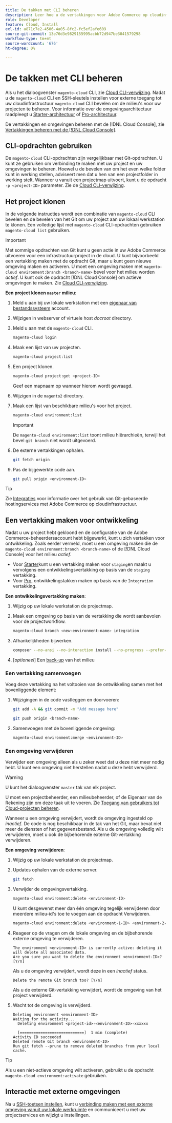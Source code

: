 ```yaml
---
title: De takken met CLI beheren
description: Leer hoe u de vertakkingen voor Adobe Commerce op cloudinfrastructuur beheert met de Cloud CLI.
role: Developer
feature: Cloud, Install
exl-id: a871c7e2-4506-4a05-8fc2-fc5ef2afe609
source-git-commit: 13e76d3e9829155995acbb72d947be3041579298
workflow-type: tm+mt
source-wordcount: '676'
ht-degree: 0%

---
```


# De takken met CLI beheren

Als u het dialoogvenster `magento-cloud` CLI, zie [Cloud CLI-verwijzing](../dev-tools/cloud-cli-overview.md). Nadat u de `magento-cloud` CLI en SSH-sleutels instellen voor externe toegang tot uw cloudinfrastructuur `magento-cloud` CLI bevelen om de milieu&#39;s voor uw projecten te beheren. Voor informatie over de omgevingsarchitectuur raadpleegt u [Starter-architectuur](../architecture/starter-architecture.md) of [Pro-architectuur](../architecture/pro-architecture.md).

De vertakkingen en omgevingen beheren met de [!DNL Cloud Console], zie [Vertakkingen beheren met de [!DNL Cloud Console]](../project/console-branches.md).

## CLI-opdrachten gebruiken

De `magento-cloud` CLI-opdrachten zijn vergelijkbaar met Git-opdrachten. U kunt ze gebruiken om verbinding te maken met uw project en uw omgevingen te beheren. Hoewel u de bevelen van om het even welke folder kunt in werking stellen, adviseert men dat u hen van een projectfolder in werking stelt. Wanneer u vanuit een projectmap uitvoert, kunt u de opdracht `-p <project-ID>` parameter. Zie de [Cloud CLI-verwijzing](../dev-tools/cloud-cli-overview.md).

## Het project klonen

In de volgende instructies wordt een combinatie van `magento-cloud` CLI bevelen en de bevelen van het Git om uw project aan uw lokaal werkstation te klonen. Een volledige lijst met `magento-cloud` CLI-opdrachten gebruiken `magento-cloud list` gebruiken.

>[!IMPORTANT]
>
>Met sommige opdrachten van Git kunt u geen actie in uw Adobe Commerce uitvoeren voor een infrastructuurproject in de cloud. U kunt bijvoorbeeld een vertakking maken met de opdracht Git, maar u kunt geen nieuwe omgeving maken en activeren. U moet een omgeving maken met `magento-cloud environment:branch <branch-name>` bevel voor het milieu worden _actief_. U kunt ook de opdracht [!DNL Cloud Console] om actieve omgevingen te maken. Zie [Cloud CLI-verwijzing](../dev-tools/cloud-cli-overview.md#git-commands).

**Een project klonen `master` milieu**:

1. Meld u aan bij uw lokale werkstation met een [eigenaar van bestandssysteem](https://experienceleague.adobe.com/docs/commerce-operations/installation-guide/prerequisites/file-system/configure-permissions.html) account.

1. Wijzigen in webserver of virtuele host _docroot_ directory.

1. Meld u aan met de `magento-cloud` CLI.

   ```bash
   magento-cloud login
   ```

1. Maak een lijst van uw projecten.

   ```bash
   magento-cloud project:list
   ```

1. Een project klonen.

   ```bash
   magento-cloud project:get <project-ID>
   ```

   Geef een mapnaam op wanneer hierom wordt gevraagd.

1. Wijzigen in de `magento2` directory.

1. Maak een lijst van beschikbare milieu&#39;s voor het project.

   ```bash
   magento-cloud environment:list
   ```

   >[!IMPORTANT]
   >
   >De `magento-cloud environment:list` toont milieu hiërarchieën, terwijl het bevel `git branch` niet wordt uitgevoerd.

1. De externe vertakkingen ophalen.

   ```bash
   git fetch origin
   ```

1. Pas de bijgewerkte code aan.

   ```bash
   git pull origin <environment-ID>
   ```

>[!TIP]
>
>Zie [Integraties](../integrations/overview.md) voor informatie over het gebruik van Git-gebaseerde hostingservices met Adobe Commerce op cloudinfrastructuur.

## Een vertakking maken voor ontwikkeling

Nadat u uw project hebt gekloond en de configuratie van de Adobe Commerce-beheerdersaccount hebt bijgewerkt, kunt u zich vertakken voor ontwikkeling. Zoals eerder vermeld, moet u een omgeving maken die de `magento-cloud environment:branch <branch-name>` of de [!DNL Cloud Console] voor het milieu _actief_.

- Voor [Starter](../architecture/starter-develop-deploy-workflow.md#clone-and-branch)kunt u een vertakking maken voor `staging`en maakt u vervolgens een ontwikkelingsvertakking op basis van de `staging` vertakking.
- Voor [Pro](../architecture/pro-develop-deploy-workflow.md#development-workflow), ontwikkelingstakken maken op basis van de `Integration` vertakking.

**Een ontwikkelingsvertakking maken**:

1. Wijzig op uw lokale werkstation de projectmap.

1. Maak een omgeving op basis van de vertakking die wordt aanbevolen voor de projectworkflow.

   ```bash
   magento-cloud branch <new-environment-name> integration
   ```

1. Afhankelijkheden bijwerken.

   ```bash
   composer --no-ansi --no-interaction install --no-progress --prefer-dist --optimize-autoloader
   ```

1. [_optioneel_] Een [back-up](../storage/snapshots.md) van het milieu

### Een vertakking samenvoegen

Voeg deze vertakking na het voltooien van de ontwikkeling samen met het bovenliggende element:

1. Wijzigingen in de code vastleggen en doorvoeren:

   ```bash
   git add -A && git commit -m "Add message here"
   ```

   ```bash
   git push origin <branch-name>
   ```

1. Samenvoegen met de bovenliggende omgeving:

   ```bash
   magento-cloud environment:merge <environment-ID>
   ```

### Een omgeving verwijderen

Verwijder een omgeving alleen als u zeker weet dat u deze niet meer nodig hebt. U kunt een omgeving niet herstellen nadat u deze hebt verwijderd.

>[!WARNING]
>
>U kunt het dialoogvenster `master` tak van elk project.

U moet een projectbeheerder, een milieubeheerder, of de Eigenaar van de Rekening zijn om deze taak uit te voeren. Zie [Toegang van gebruikers tot Cloud-projecten beheren](../project/user-access.md).

Wanneer u een omgeving verwijdert, wordt de omgeving ingesteld op _inactief_. De code is nog beschikbaar in de tak van het Git, maar bevat niet meer de diensten of het gegevensbestand. Als u de omgeving volledig wilt verwijderen, moet u ook de bijbehorende externe Git-vertakking verwijderen.

**Een omgeving verwijderen**:

1. Wijzig op uw lokale werkstation de projectmap.

1. Updates ophalen van de externe server.

   ```bash
   git fetch
   ```

1. Verwijder de omgevingsvertakking.

   ```bash
   magento-cloud environment:delete <environment-ID>
   ```

   U kunt desgewenst meer dan één omgeving tegelijk verwijderen door meerdere milieu-id&#39;s toe te voegen aan de opdracht Verwijderen.

   ```bash
   magento-cloud environment:delete <environment-1-ID> <environment-2-ID>
   ```

1. Reageer op de vragen om de lokale omgeving en de bijbehorende externe omgeving te verwijderen.

   ```terminal
   The environment <environment-ID> is currently active: deleting it will delete all associated data.
   Are you sure you want to delete the environment <environment-ID>? [Y/n]
   ```

   Als u de omgeving verwijdert, wordt deze in een _inactief_ status.

   ```terminal
   Delete the remote Git branch too? [Y/n]
   ```

   Als u de externe Git-vertakking verwijdert, wordt de omgeving van het project verwijderd.

1. Wacht tot de omgeving is verwijderd.

   ```terminal
   Deleting environment <environment-ID>
   Waiting for the activity...
     Deleting environment <project-id>-<environment-ID>-xxxxxx
   
     [============================]  1 min (complete)
   Activity ID succeeded
   Deleted remote Git branch <environment-ID>
   Run git fetch --prune to remove deleted branches from your local cache.
   ```

>[!TIP]
>
>Als u een niet-actieve omgeving wilt activeren, gebruikt u de opdracht `magento-cloud environment:activate` gebruiken.

## Interactie met externe omgevingen

Na u [SSH-toetsen instellen](../development/secure-connections.md), kunt u [verbinding maken met een externe omgeving vanuit uw lokale werkruimte](../development/secure-connections.md#connect-to-a-remote-environment) en communiceert u met uw projectservices en wijzigt u instellingen.
